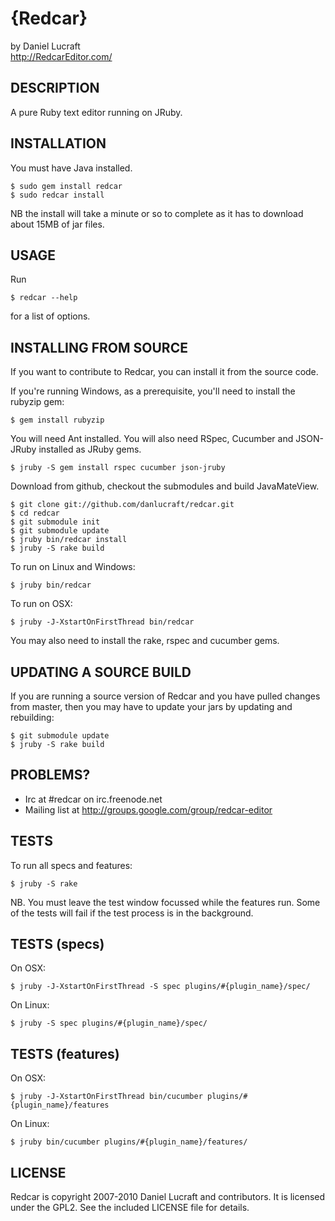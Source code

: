 
{Redcar}
========

by Daniel Lucraft  
http://RedcarEditor.com/

## DESCRIPTION

A pure Ruby text editor running on JRuby. 

## INSTALLATION

You must have Java installed. 

    $ sudo gem install redcar
    $ sudo redcar install
    
NB the install will take a minute or so to complete as it has to download 
about 15MB of jar files.

## USAGE

Run 

    $ redcar --help
    
for a list of options.

## INSTALLING FROM SOURCE

If you want to contribute to Redcar, you can install it from the source code.

If you're running Windows, as a prerequisite, you'll need to install the 
rubyzip gem:

    $ gem install rubyzip

You will need Ant installed. You will also need RSpec, Cucumber and JSON-JRuby 
installed as JRuby gems.

    $ jruby -S gem install rspec cucumber json-jruby

Download from github, checkout the submodules and build JavaMateView. 

    $ git clone git://github.com/danlucraft/redcar.git
    $ cd redcar
    $ git submodule init
    $ git submodule update
    $ jruby bin/redcar install
    $ jruby -S rake build

To run on Linux and Windows:

    $ jruby bin/redcar

To run on OSX:

    $ jruby -J-XstartOnFirstThread bin/redcar        

You may also need to install the rake, rspec and cucumber gems.

## UPDATING A SOURCE BUILD

If you are running a source version of Redcar and you have pulled changes from 
master, then you may have to update your jars by updating and rebuilding:

    $ git submodule update
    $ jruby -S rake build

## PROBLEMS?

* Irc at #redcar on irc.freenode.net
* Mailing list at http://groups.google.com/group/redcar-editor

## TESTS

To run all specs and features:

    $ jruby -S rake

NB. You must leave the test window focussed while the features run. Some of the tests will fail if the test process is in the background.

## TESTS (specs)

On OSX:

    $ jruby -J-XstartOnFirstThread -S spec plugins/#{plugin_name}/spec/

On Linux:

    $ jruby -S spec plugins/#{plugin_name}/spec/

  
## TESTS (features)

On OSX:

    $ jruby -J-XstartOnFirstThread bin/cucumber plugins/#{plugin_name}/features

On Linux:

    $ jruby bin/cucumber plugins/#{plugin_name}/features/

## LICENSE

Redcar is copyright 2007-2010 Daniel Lucraft and contributors. 
It is licensed under the GPL2. See the included LICENSE file for details.

